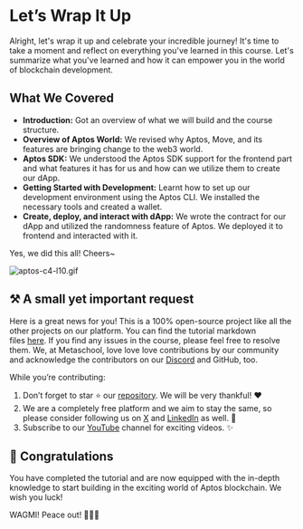# Let’s Wrap It Up

Alright, let's wrap it up and celebrate your incredible journey! It's time to take a moment and reflect on everything you've learned in this course. Let's summarize what you've learned and how it can empower you in the world of blockchain development.

## What We Covered

- **Introduction:** Got an overview of what we will build and the course structure.
- **Overview of Aptos World:** We revised why Aptos, Move, and its features are bringing change to the web3 world.
- **Aptos SDK:** We understood the Aptos SDK support for the frontend part and what features it has for us and how can we utilize them to create our dApp.
- **Getting Started with Development:** Learnt how to set up our development environment using the Aptos CLI. We installed the necessary tools and created a wallet.
- **Create, deploy, and interact with dApp:** We wrote the contract for our dApp and utilized the randomness feature of Aptos. We deployed it to frontend and interacted with it.

Yes, we did this all! Cheers~

![aptos-c4-l10.gif](https://github.com/0xmetaschool/Learning-Projects/blob/main/assests_for_all/C4%20Rock%20Paper%20Scissor%20on%20Aptos%20Images/Lesson%2010%20Let%E2%80%99s%20Wrap%20It%20Up/aptos-c4-l10.gif?raw=true)

## ⚒️ A small yet important request

Here is a great news for you! This is a 100% open-source project like all the other projects on our platform. You can find the tutorial markdown files [here](https://github.com/0xmetaschool/Learning-Projects). If you find any issues in the course, please feel free to resolve them. We, at Metaschool, love love love contributions by our community and acknowledge the contributors on our [Discord](https://discord.com/invite/vbVMUwXWgc) and GitHub, too.

While you’re contributing:

1. Don’t forget to star ⭐️ our [repository](https://github.com/0xmetaschool/Learning-Projects). We will be very thankful! ❤️
2. We are a completely free platform and we aim to stay the same, so please consider following us on [X](https://bit.ly/stacks-course) and [LinkedIn](https://bit.ly/stacks-course-linkedin) as well. 🫶
3. Subscribe to our [YouTube](https://www.youtube.com/@0xmetaschool) channel for exciting videos. ✨

## 🎊 Congratulations

You have completed the tutorial and are now equipped with the in-depth knowledge to start building in the exciting world of Aptos blockchain. We wish you luck!

WAGMI! Peace out! ✌🏻🔮